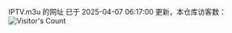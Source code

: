 IPTV.m3u 的网址 已于 2025-04-07 06:17:00 更新，本仓库访客数：![Visitor's Count](https://profile-counter.glitch.me/hero1898_tv/count.svg)
